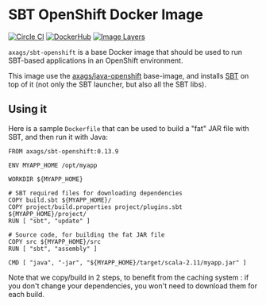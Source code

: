 # SBT OpenShift Docker Image

[![Circle CI](https://circleci.com/gh/AXA-GROUP-SOLUTIONS/sbt-openshift-docker-image/tree/0.13.9.svg?style=shield)](https://circleci.com/gh/AXA-GROUP-SOLUTIONS/sbt-openshift-docker-image/tree/0.13.9)
[![DockerHub](https://img.shields.io/badge/docker-axags%2Fsbt--openshift-008bb8.svg)](https://hub.docker.com/r/axags/sbt-openshift/)
[![Image Layers](https://badge.imagelayers.io/axags/sbt-openshift:0.13.9.svg)](https://imagelayers.io/?images=axags/sbt-openshift:0.13.9)

`axags/sbt-openshift` is a base Docker image that should be used to run SBT-based applications in an OpenShift environment.

This image use the [axags/java-openshift](https://hub.docker.com/r/axags/java-openshift/) base-image, and installs [SBT](http://www.scala-sbt.org/) on top of it (not only the SBT launcher, but also all the SBT libs).

## Using it

Here is a sample `Dockerfile` that can be used to build a "fat" JAR file with SBT, and then run it with Java:

```
FROM axags/sbt-openshift:0.13.9

ENV MYAPP_HOME /opt/myapp

WORKDIR ${MYAPP_HOME}

# SBT required files for downloading dependencies
COPY build.sbt ${MYAPP_HOME}/
COPY project/build.properties project/plugins.sbt ${MYAPP_HOME}/project/
RUN [ "sbt", "update" ]

# Source code, for building the fat JAR file
COPY src ${MYAPP_HOME}/src
RUN [ "sbt", "assembly" ]

CMD [ "java", "-jar", "${MYAPP_HOME}/target/scala-2.11/myapp.jar" ]
```

Note that we copy/build in 2 steps, to benefit from the caching system : if you don't change your dependencies, you won't need to download them for each build.

